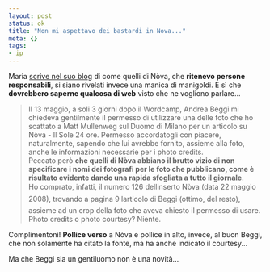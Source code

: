 ```yaml
--- 
layout: post
status: ok
title: "Non mi aspettavo dei bastardi in Nova..."
meta: {}
tags: 
- ip
---  
```

Maria [scrive nel suo blog](http://sednonsatiata.wordpress.com/2008/05/22/di-copyright-ed-altri-furti-nova/) di come quelli di Nòva, che **ritenevo persone responsabili**, si siano rivelati invece una manica di manigoldi. E sì che **dovrebbero saperne qualcosa di web** visto che ne vogliono parlare...   
  
> Il 13 maggio, a soli 3 giorni dopo il Wordcamp, Andrea Beggi mi chiedeva gentilmente il permesso di utilizzare una delle foto che ho scattato a Matt Mullenweg sul Duomo di Milano per un articolo su Nòva - Il Sole 24 ore. Permesso accordatogli con piacere, naturalmente, sapendo che lui avrebbe fornito, assieme alla foto, anche le informazioni necessarie per i photo credits.  
> Peccato però **che quelli di Nòva abbiano il brutto vizio di non specificare i nomi dei fotografi per le foto che pubblicano, come è risultato evidente dando una rapida sfogliata a tutto il giornale**.   
> Ho comprato, infatti, il numero 126 dellinserto Nòva (data 22 maggio 2008), trovando a pagina 9 larticolo di Beggi (ottimo, del resto), assieme ad un crop della foto che aveva chiesto il permesso di usare.  
> Photo credits o photo courtesy? Niente.  
  
Complimentoni!  **Pollice verso** a Nòva e pollice in alto, invece, al buon Beggi, che non solamente ha citato la fonte, ma ha anche indicato il courtesy...  
  
Ma che Beggi sia un gentiluomo non è una novità...  
  
 
